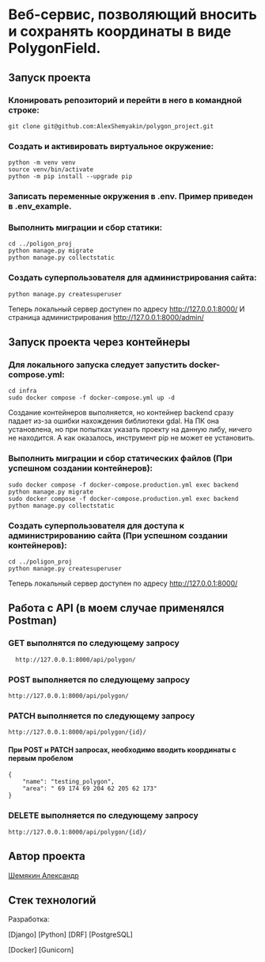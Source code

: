# Веб-сервис, позволяющий вносить и сохранять координаты в виде PolygonField.

## Запуск проекта
### Клонировать репозиторий и перейти в него в командной строке:

```
git clone git@github.com:AlexShemyakin/polygon_project.git
```

### Cоздать и активировать виртуальное окружение:

```
python -m venv venv
source venv/bin/activate
python -m pip install --upgrade pip
```
### Записать переменные окружения в .env. Пример приведен в .env_example.
### Выполнить миграции и сбор статики:

```
cd ../poligon_proj
python manage.py migrate
python manage.py collectstatic
```

### Создать суперпользователя для администрирования сайта:

```
python manage.py createsuperuser
```
Теперь локальный сервер доступен по адресу http://127.0.0.1:8000/
И страница администрирования http://127.0.0.1:8000/admin/

## Запуск проекта через контейнеры
### Для локального запуска следует запустить docker-compose.yml:

```
cd infra
sudo docker compose -f docker-compose.yml up -d
```
Создание контейнеров выполняется, но контейнер backend сразу падает из-за ошибки нахождения библиотеки gdal.
На ПК она установлена, но при попытках указать проекту на данную либу, ничего не находится.
А как оказалось, инструмент pip не может ее установить.

### Выполнить миграции и сбор статических файлов (При успешном создании контейнеров):

```
sudo docker compose -f docker-compose.production.yml exec backend python manage.py migrate
sudo docker compose -f docker-compose.production.yml exec backend python manage.py collectstatic
```

### Создать суперпользователя для доступа к администрированию сайта (При успешном создании контейнеров):

```
cd ../poligon_proj
python manage.py createsuperuser
```
Теперь локальный сервер доступен по адресу http://127.0.0.1:8000/

## Работа с API (в моем случае применялся Postman)
### GET выполнятся по следующему запросу

```
  http://127.0.0.1:8000/api/polygon/
```

### POST выполняется по следующему запросу

```
http://127.0.0.1:8000/api/polygon/
```

### PATCH выполняется по следующему запросу

```
http://127.0.0.1:8000/api/polygon/{id}/
```

#### При POST и PATCH запросах, необходимо вводить координаты с первым пробелом 

```
{
    "name": "testing_polygon",
    "area": " 69 174 69 204 62 205 62 173"
}
```

### DELETE выполняется по следующему запросу

```
http://127.0.0.1:8000/api/polygon/{id}/
```

## Автор проекта
[Шемякин Александр](https://github.com/AlexShemyakin)

## Стек технологий
Разработка:

[Django]
[Python]
[DRF]
[PostgreSQL]

[Docker]
[Gunicorn]
